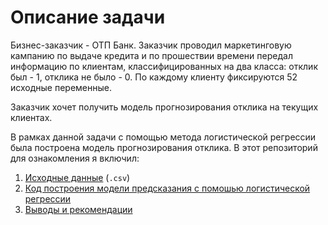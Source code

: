 # Описание задачи

Бизнес-заказчик - ОТП Банк. Заказчик проводил маркетинговую кампанию по выдаче кредита и по прошествии времени передал информацию по клиентам, классифицированных на два класса: отклик был - 1, отклика не было - 0. По каждому клиенту фиксируются 52 исходные переменные.

Заказчик хочет получить модель прогнозирования отклика на текущих клиентах.


В рамках данной задачи с помощью метода логистической регрессии была построена модель прогнозирования отклика. В этот репозиторий для ознакомления я включил:

1. [Исходные данные](https://github.com/NikitaMaslov93/PortfolioProjects/tree/main/Python/%D0%9F%D1%80%D0%BE%D0%B3%D0%BD%D0%BE%D0%B7%D0%B8%D1%80%D0%BE%D0%B2%D0%B0%D0%BD%D0%B8%D0%B5%20%D0%BE%D1%82%D0%BA%D0%BB%D0%B8%D0%BA%D0%B0%20-%20%D0%BB%D0%BE%D0%B3.%20%D1%80%D0%B5%D0%B3%D1%80%D0%B5%D1%81%D1%81%D0%B8%D1%8F/%D0%98%D1%81%D1%85%D0%BE%D0%B4%D0%BD%D1%8B%D0%B5%20%D0%B4%D0%B0%D0%BD%D0%BD%D1%8B%D0%B5) (`.csv`)
2. [Код построения модели предсказания с помошью логистической регрессии](https://github.com/NikitaMaslov93/PortfolioProjects/blob/main/Python/%D0%9F%D1%80%D0%BE%D0%B3%D0%BD%D0%BE%D0%B7%D0%B8%D1%80%D0%BE%D0%B2%D0%B0%D0%BD%D0%B8%D0%B5%20%D0%BE%D1%82%D0%BA%D0%BB%D0%B8%D0%BA%D0%B0%20-%20%D0%BB%D0%BE%D0%B3.%20%D1%80%D0%B5%D0%B3%D1%80%D0%B5%D1%81%D1%81%D0%B8%D1%8F/Log_regression.ipynb)
3. [Выводы и рекомендации](https://github.com/NikitaMaslov93/PortfolioProjects/blob/main/Python/%D0%9F%D1%80%D0%BE%D0%B3%D0%BD%D0%BE%D0%B7%D0%B8%D1%80%D0%BE%D0%B2%D0%B0%D0%BD%D0%B8%D0%B5%20%D0%BE%D1%82%D0%BA%D0%BB%D0%B8%D0%BA%D0%B0%20-%20%D0%BB%D0%BE%D0%B3.%20%D1%80%D0%B5%D0%B3%D1%80%D0%B5%D1%81%D1%81%D0%B8%D1%8F/insights.md)

